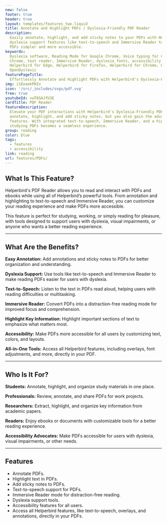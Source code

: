 ```yaml
---
new: false
footer: true
header: true
layout: templates/features_two.liquid
title: Annotate and Highlight PDFs | Dyslexia-Friendly PDF Reader
description:
  Easily annotate, highlight, and add sticky notes to your PDFs with Helperbird's PDF Reader. Enjoy
  dyslexia support features like text-to-speech and Immersive Reader to make reading and studying
  PDFs simpler and more accessible.
keywords:
  Dyslexia software, Reading Mode for Google Chrome, Voice typing for Chrome, Text to speech for
  Chrome, text reader, Immersive Reader, dyslexia fonts, accessibility software, dyslexia software,
  Helperbird for Edge, Helperbird for Firefox, Helperbird for Chrome, Opendyslexic for Chrome,
  OpenDyslexic
featurePageTitle:
  Effortlessly Annotate and Highlight PDFs with Helperbird's Dyslexia-Friendly PDF Reader
img: i1EeaekPHIo
icon: '/src/_includes/svgs/pdf.svg'
free: true
youtubeId: vwT8SAJfU3E
cardTitle: PDF Reader
featureDescription:
  Elevate your PDF interactions with Helperbird's Dyslexia-Friendly PDF Reader. Not only can you
  annotate, highlight, and add sticky notes, but you also gain the advantage of dyslexia support
  features. With integrated text-to-speech, Immersive Reader, and a highlighter tool, navigating and
  studying PDFs becomes a seamless experience.
group: reading
color: blue
tags:
  - features
  - accessibility
link: reading
url: features/PDFs/
---
```




## What Is This Feature?

Helperbird's PDF Reader allows you to read and interact with PDFs and ebooks while using all of Helperbird’s powerful tools. From annotation and highlighting to text-to-speech and Immersive Reader, you can customize your reading experience and make PDFs more accessible.

This feature is perfect for studying, working, or simply reading for pleasure, with tools designed to support users with dyslexia, visual impairments, or anyone who wants a better reading experience.

---

## What Are the Benefits?


**Easy Annotation:** Add annotations and sticky notes to PDFs for better organization and understanding.  

**Dyslexia Support:** Use tools like text-to-speech and Immersive Reader to make reading PDFs easier for users with dyslexia.  

**Text-to-Speech:** Listen to the text in PDFs read aloud, helping users with reading difficulties or multitasking.  

**Immersive Reader:** Convert PDFs into a distraction-free reading mode for improved focus and comprehension.  

**Highlight Key Information:** Highlight important sections of text to emphasize what matters most.  

**Accessibility:** Make PDFs more accessible for all users by customizing text, colors, and layouts.  

**All-in-One Tools:** Access all Helperbird features, including overlays, font adjustments, and more, directly in your PDF.

---

## Who Is It For?


**Students:** Annotate, highlight, and organize study materials in one place.  

**Professionals:** Review, annotate, and share PDFs for work projects.  

**Researchers:** Extract, highlight, and organize key information from academic papers.  

**Readers:** Enjoy ebooks or documents with customizable tools for a better reading experience.  

**Accessibility Advocates:** Make PDFs accessible for users with dyslexia, visual impairments, or other needs.

---

## Features

- Annotate PDFs.  
- Highlight text in PDFs.  
- Add sticky notes to PDFs.  
- Text-to-speech support for PDFs.  
- Immersive Reader mode for distraction-free reading.  
- Dyslexia support tools.  
- Accessibility features for all users.  
- Access all Helperbird features, like text-to-speech, overlays, and annotations, directly in your PDFs.  
